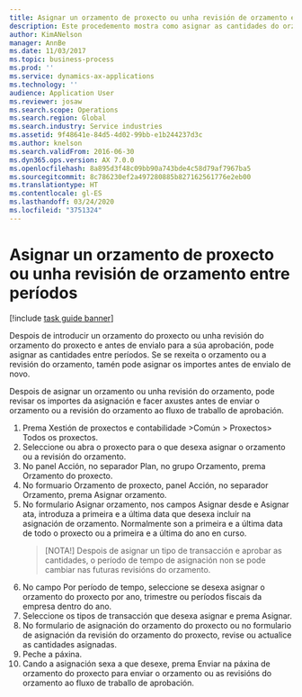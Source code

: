 ```yaml
---
title: Asignar un orzamento de proxecto ou unha revisión de orzamento entre períodos
description: Este procedemento mostra como asignar as cantidades do orzamento do proxecto entre períodos.
author: KimANelson
manager: AnnBe
ms.date: 11/03/2017
ms.topic: business-process
ms.prod: ''
ms.service: dynamics-ax-applications
ms.technology: ''
audience: Application User
ms.reviewer: josaw
ms.search.scope: Operations
ms.search.region: Global
ms.search.industry: Service industries
ms.assetid: 9f48641e-84d5-4d02-99bb-e1b244237d3c
ms.author: knelson
ms.search.validFrom: 2016-06-30
ms.dyn365.ops.version: AX 7.0.0
ms.openlocfilehash: 8a895d3f48c09bb90a743bde4c58d79af7967ba5
ms.sourcegitcommit: 8c786230ef2a497280885b827162561776e2eb00
ms.translationtype: HT
ms.contentlocale: gl-ES
ms.lasthandoff: 03/24/2020
ms.locfileid: "3751324"
---
```

# <a name="allocate-a-project-budget-or-budget-revision-across-periods"></a>Asignar un orzamento de proxecto ou unha revisión de orzamento entre períodos

[!include [task guide banner](../../includes/task-guide-banner.md)]

Despois de introducir un orzamento do proxecto ou unha revisión do orzamento do proxecto e antes de envialo para a súa aprobación, pode asignar as cantidades entre períodos. Se se rexeita o orzamento ou a revisión do orzamento, tamén pode asignar os importes antes de envialo de novo. 

Despois de asignar un orzamento ou unha revisión do orzamento, pode revisar os importes da asignación e facer axustes antes de enviar o orzamento ou a revisión do orzamento ao fluxo de traballo de aprobación. 

1. Prema Xestión de proxectos e contabilidade >Común > Proxectos> Todos os proxectos. 
2. Seleccione ou abra o proxecto para o que desexa asignar o orzamento ou a revisión do orzamento. 
3. No panel Acción, no separador Plan, no grupo Orzamento, prema Orzamento do proxecto. 
4. No formuario Orzamento de proxecto, panel Acción, no separador Orzamento, prema Asignar orzamento. 
5. No formulario Asignar orzamento, nos campos Asignar desde e Asignar ata, introduza a primeira e a última data que desexa incluír na asignación de orzamento. Normalmente son a primeira e a última data de todo o proxecto ou a primeira e a última do ano en curso.  
   > [NOTA!] Despois de asignar un tipo de transacción e aprobar as cantidades, o período de tempo de asignación non se pode cambiar nas futuras revisións do orzamento. 
6. No campo Por período de tempo, seleccione se desexa asignar o orzamento do proxecto por ano, trimestre ou períodos fiscais da empresa dentro do ano.
7. Seleccione os tipos de transacción que desexa asignar e prema Asignar. 
8. No formulario de asignación do orzamento do proxecto ou no formulario de asignación da revisión do orzamento do proxecto, revise ou actualice as cantidades asignadas. 
9. Peche a páxina.
10. Cando a asignación sexa a que desexe, prema Enviar na páxina de orzamento do proxecto para enviar o orzamento ou as revisións do orzamento ao fluxo de traballo de aprobación.  


